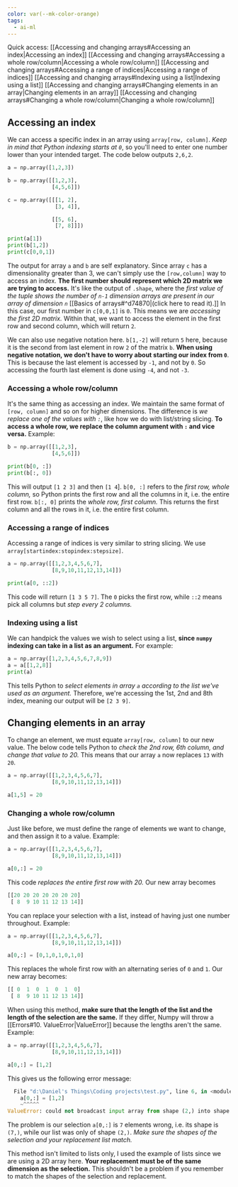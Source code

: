 ```yaml
---
color: var(--mk-color-orange)
tags:
  - ai-ml
---
```

Quick access:
[[Accessing and changing arrays#Accessing an index|Accessing an index]]
	[[Accessing and changing arrays#Accessing a whole row/column|Accessing a whole row/column]]
	[[Accessing and changing arrays#Accessing a range of indices|Accessing a range of indices]]
	[[Accessing and changing arrays#Indexing using a list|Indexing using a list]]
[[Accessing and changing arrays#Changing elements in an array|Changing elements in an array]]
	[[Accessing and changing arrays#Changing a whole row/column|Changing a whole row/column]]

## Accessing an index
We can access a specific index in an array using `array[row, column]`. *Keep in mind that Python indexing starts at `0`*, so you'll need to enter one number lower than your intended target. The code below outputs `2,6,2`.
~~~python
a = np.array([1,2,3])

b = np.array([[1,2,3], 
              [4,5,6]])

c = np.array([[[1, 2], 
               [3, 4]],

              [[5, 6], 
               [7, 8]]])

print(a[1])
print(b[1,2])
print(c[0,0,1])
~~~
The output for array `a` and `b` are self explanatory. Since array `c` has a dimensionality greater than 3, we can't simply use the `[row,column]` way to access an index. **The first number should represent which 2D matrix we are trying to access.** It's like the output of `.shape`, where the *first value of the tuple shows the number of `n-1` dimension arrays are present in our array of dimension `n`* [[Basics of arrays#^d74870|(click here to read it).]] In this case, our first number in `c[0,0,1]` is `0`. This means we are *accessing the first 2D matrix.* Within that, we want to access the element in the first row and second column, which will return `2`.

We can also use negative notation here. `b[1,-2]` will return `5` here, because it is the second from last element in row `2` of the matrix `b`. **When using negative notation, we don't have to worry about starting our index from `0`**. This is because the last element is accessed by `-1`, and not by `0`. So accessing the fourth last element is done using `-4`, and not `-3`. 


### Accessing a whole row/column
It's the same thing as accessing an index. We maintain the same format of `[row, column]` and so on for higher dimensions. The difference is *we replace one of the values with `:`*, like how we do with list/string slicing. **To access a whole row, we replace the column argument with `:` and vice versa.** Example:
~~~python
b = np.array([[1,2,3], 
              [4,5,6]])

print(b[0, :])
print(b[:, 0])

~~~
This will output `[1 2 3]` and then `[1 4`]. `b[0, :]` refers to the *first row, whole column,* so Python prints the first row and all the columns in it, i.e. the entire first row. `b[:, 0]` prints the *whole row, first column.* This returns the first column and all the rows in it, i.e. the entire first column.

### Accessing a range of indices
Accessing a range of indices is very similar to string slicing. We use `array[startindex:stopindex:stepsize]`. 
~~~python
a = np.array([[1,2,3,4,5,6,7], 
              [8,9,10,11,12,13,14]])

print(a[0, ::2])
~~~
This code will return `[1 3 5 7]`. The `0` picks the first row, while `::2` means pick all columns but *step every 2 columns.*

### Indexing using a list
We can handpick the values we wish to select using a list, **since `numpy` indexing can take in a list as an argument.** For example:
~~~python
a = np.array([1,2,3,4,5,6,7,8,9])
a = a[[1,2,8]]
print(a)
~~~
This tells Python to *select elements in array `a` according to the list we've used as an argument.* Therefore, we're accessing the 1st, 2nd and 8th index, meaning our output will be `[2 3 9]`.

## Changing elements in an array
To change an element, we must equate `array[row, column]` to our new value. The below code tells Python to *check the 2nd row, 6th column, and change that value to 20.* This means that our array `a` now replaces `13` with `20`.
~~~python
a = np.array([[1,2,3,4,5,6,7], 
              [8,9,10,11,12,13,14]])

a[1,5] = 20
~~~

### Changing a whole row/column
Just like before, we must define the range of elements we want to change, and then assign it to a value. Example:
~~~python
a = np.array([[1,2,3,4,5,6,7], 
              [8,9,10,11,12,13,14]])

a[0,:] = 20
~~~
This code *replaces the entire first row with 20.* Our new array becomes
~~~python
[[20 20 20 20 20 20 20] 
 [ 8  9 10 11 12 13 14]]
 ~~~

You can replace your selection with a list, instead of having just one number throughout. Example:
~~~python
a = np.array([[1,2,3,4,5,6,7], 
              [8,9,10,11,12,13,14]])

a[0,:] = [0,1,0,1,0,1,0]
~~~
This replaces the whole first row with an alternating series of `0` and `1`. Our new array becomes:
~~~python
[[ 0  1  0  1  0  1  0]
 [ 8  9 10 11 12 13 14]]
 ~~~

When using this method, **make sure that the length of the list and the length of the selection are the same.** If they differ, Numpy will throw a [[Errors#10. ValueError|ValueError]] because the lengths aren't the same. Example:
~~~python
a = np.array([[1,2,3,4,5,6,7], 
              [8,9,10,11,12,13,14]])

a[0,:] = [1,2]
~~~
This gives us the following error message:
~~~python
  File "d:\Daniel's Things\Coding projects\test.py", line 6, in <module>
    a[0,:] = [1,2]
    ~^^^^^
ValueError: could not broadcast input array from shape (2,) into shape (7,)
~~~
The problem is our selection `a[0,:]` is `7` elements wrong, i.e. its shape is `(7,)`, while our list was only of shape `(2,)`. *Make sure the shapes of the selection and your replacement list match.*

This method isn't limited to lists only, I used the example of lists since we are using a 2D array here. **Your replacement must be of the same dimension as the selection.** This shouldn't be a problem if you remember to match the shapes of the selection and replacement.





